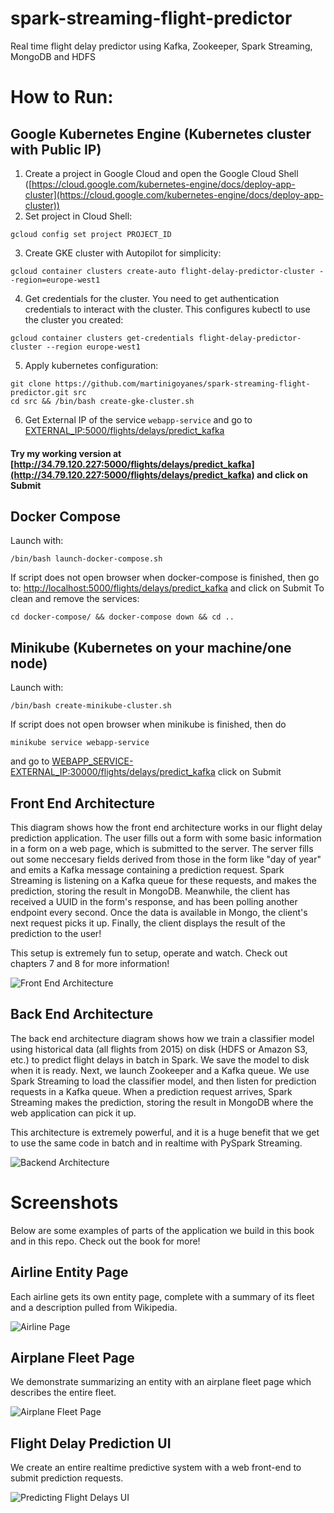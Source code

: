# spark-streaming-flight-predictor
Real time flight delay predictor using Kafka, Zookeeper, Spark Streaming, MongoDB and HDFS

# How to Run:
## Google Kubernetes Engine (Kubernetes cluster with Public IP)
1. Create a project in Google Cloud and open the Google Cloud Shell ([https://cloud.google.com/kubernetes-engine/docs/deploy-app-cluster](https://cloud.google.com/kubernetes-engine/docs/deploy-app-cluster))
2. Set project in Cloud Shell:
```
gcloud config set project PROJECT_ID
```
3. Create GKE cluster with Autopilot for simplicity:
```
gcloud container clusters create-auto flight-delay-predictor-cluster --region=europe-west1	
```
4. Get credentials for the cluster. You need to get authentication credentials to interact with the cluster. This configures kubectl to use the cluster you created:
```
gcloud container clusters get-credentials flight-delay-predictor-cluster --region europe-west1	
```
5. Apply kubernetes configuration:
```
git clone https://github.com/martinigoyanes/spark-streaming-flight-predictor.git src
cd src && /bin/bash create-gke-cluster.sh
```
6. Get External IP of the service ``webapp-service`` and go to [EXTERNAL_IP:5000/flights/delays/predict_kafka](flights/delays/predict_kafka)
#### Try my working version at [http://34.79.120.227:5000/flights/delays/predict_kafka](http://34.79.120.227:5000/flights/delays/predict_kafka) and click on Submit
## Docker Compose
Launch with:
```
/bin/bash launch-docker-compose.sh
```
If script does not open browser when docker-compose is finished, then go to: [http://localhost:5000/flights/delays/predict_kafka](http://localhost:5000/flights/delays/predict_kafka) and click on Submit
To clean and remove the services:
```
cd docker-compose/ && docker-compose down && cd ..
```
## Minikube (Kubernetes on your machine/one node)
Launch with:
```
/bin/bash create-minikube-cluster.sh
```
If script does not open browser when minikube is finished, then do
```
minikube service webapp-service
```
and go to [WEBAPP_SERVICE-EXTERNAL_IP:30000/flights/delays/predict_kafka](/flights/delays/predict_kafka) click on Submit

## Front End Architecture

This diagram shows how the front end architecture works in our flight delay prediction application. The user fills out a form with some basic information in a form on a web page, which is submitted to the server. The server fills out some neccesary fields derived from those in the form like "day of year" and emits a Kafka message containing a prediction request. Spark Streaming is listening on a Kafka queue for these requests, and makes the prediction, storing the result in MongoDB. Meanwhile, the client has received a UUID in the form's response, and has been polling another endpoint every second. Once the data is available in Mongo, the client's next request picks it up. Finally, the client displays the result of the prediction to the user! 

This setup is extremely fun to setup, operate and watch. Check out chapters 7 and 8 for more information!

![Front End Architecture](images/front_end_realtime_architecture.png)

## Back End Architecture

The back end architecture diagram shows how we train a classifier model using historical data (all flights from 2015) on disk (HDFS or Amazon S3, etc.) to predict flight delays in batch in Spark. We save the model to disk when it is ready. Next, we launch Zookeeper and a Kafka queue. We use Spark Streaming to load the classifier model, and then listen for prediction requests in a Kafka queue. When a prediction request arrives, Spark Streaming makes the prediction, storing the result in MongoDB where the web application can pick it up.

This architecture is extremely powerful, and it is a huge benefit that we get to use the same code in batch and in realtime with PySpark Streaming.

![Backend Architecture](images/back_end_realtime_architecture.png)

# Screenshots

Below are some examples of parts of the application we build in this book and in this repo. Check out the book for more!

## Airline Entity Page

Each airline gets its own entity page, complete with a summary of its fleet and a description pulled from Wikipedia.

![Airline Page](images/airline_page_enriched_wikipedia.png)

## Airplane Fleet Page

We demonstrate summarizing an entity with an airplane fleet page which describes the entire fleet.

![Airplane Fleet Page](images/airplanes_page_chart_v1_v2.png)

## Flight Delay Prediction UI

We create an entire realtime predictive system with a web front-end to submit prediction requests.

![Predicting Flight Delays UI](images/predicting_flight_kafka_waiting.png)
